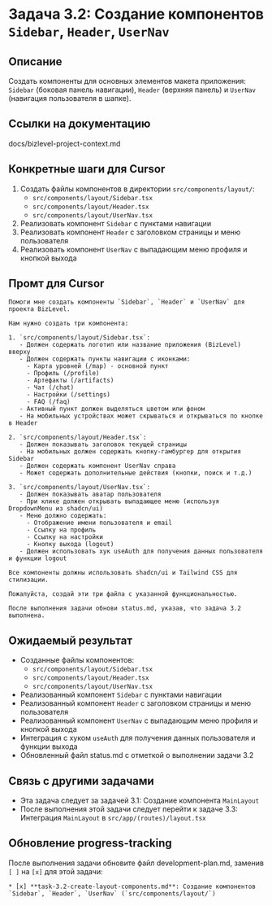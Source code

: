 # Задача 3.2: Создание компонентов `Sidebar`, `Header`, `UserNav`

## Описание
Создать компоненты для основных элементов макета приложения: `Sidebar` (боковая панель навигации), `Header` (верхняя панель) и `UserNav` (навигация пользователя в шапке).

## Ссылки на документацию
docs/bizlevel-project-context.md


## Конкретные шаги для Cursor
1. Создать файлы компонентов в директории `src/components/layout/`:
   - `src/components/layout/Sidebar.tsx`
   - `src/components/layout/Header.tsx`
   - `src/components/layout/UserNav.tsx`
2. Реализовать компонент `Sidebar` с пунктами навигации
3. Реализовать компонент `Header` с заголовком страницы и меню пользователя
4. Реализовать компонент `UserNav` с выпадающим меню профиля и кнопкой выхода

## Промт для Cursor
```
Помоги мне создать компоненты `Sidebar`, `Header` и `UserNav` для проекта BizLevel.

Нам нужно создать три компонента:

1. `src/components/layout/Sidebar.tsx`:
   - Должен содержать логотип или название приложения (BizLevel) вверху
   - Должен содержать пункты навигации с иконками:
     - Карта уровней (/map) - основной пункт
     - Профиль (/profile)
     - Артефакты (/artifacts)
     - Чат (/chat)
     - Настройки (/settings)
     - FAQ (/faq)
   - Активный пункт должен выделяться цветом или фоном
   - На мобильных устройствах может скрываться и открываться по кнопке в Header

2. `src/components/layout/Header.tsx`:
   - Должен показывать заголовок текущей страницы
   - На мобильных должен содержать кнопку-гамбургер для открытия Sidebar
   - Должен содержать компонент UserNav справа
   - Может содержать дополнительные действия (кнопки, поиск и т.д.)

3. `src/components/layout/UserNav.tsx`:
   - Должен показывать аватар пользователя
   - При клике должен открывать выпадающее меню (используя DropdownMenu из shadcn/ui)
   - Меню должно содержать:
     - Отображение имени пользователя и email
     - Ссылку на профиль
     - Ссылку на настройки
     - Кнопку выхода (logout)
   - Должен использовать хук useAuth для получения данных пользователя и функции logout

Все компоненты должны использовать shadcn/ui и Tailwind CSS для стилизации.

Пожалуйста, создай эти три файла с указанной функциональностью.

После выполнения задачи обнови status.md, указав, что задача 3.2 выполнена.
```

## Ожидаемый результат
- Созданные файлы компонентов:
  - `src/components/layout/Sidebar.tsx`
  - `src/components/layout/Header.tsx`
  - `src/components/layout/UserNav.tsx`
- Реализованный компонент `Sidebar` с пунктами навигации
- Реализованный компонент `Header` с заголовком страницы и меню пользователя
- Реализованный компонент `UserNav` с выпадающим меню профиля и кнопкой выхода
- Интеграция с хуком `useAuth` для получения данных пользователя и функции выхода
- Обновленный файл status.md с отметкой о выполнении задачи 3.2

## Связь с другими задачами
- Эта задача следует за задачей 3.1: Создание компонента `MainLayout`
- После выполнения этой задачи следует перейти к задаче 3.3: Интеграция `MainLayout` в `src/app/(routes)/layout.tsx`

## Обновление progress-tracking
После выполнения задачи обновите файл development-plan.md, заменив `[ ]` на `[x]` для этой задачи:
```
* [x] **task-3.2-create-layout-components.md**: Создание компонентов `Sidebar`, `Header`, `UserNav` (`src/components/layout/`)
```
